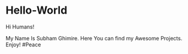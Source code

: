 # Hello-World

Hi Humans!

My Name Is Subham Ghimire.
Here You can find my Awesome Projects.
Enjoy!
#Peace
